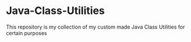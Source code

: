# Java-Class-Utilities
This repository is my collection of my custom made Java Class Utilities for certain purposes
